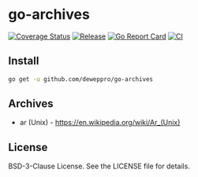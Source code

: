 # go-archives

[![Coverage Status](https://coveralls.io/repos/github/deweppro/go-archives/badge.svg?branch=master)](https://coveralls.io/github/deweppro/go-archives?branch=master)
[![Release](https://img.shields.io/github/release/deweppro/go-archives.svg?style=flat-square)](https://github.com/deweppro/go-archives/releases/latest)
[![Go Report Card](https://goreportcard.com/badge/github.com/deweppro/go-archives)](https://goreportcard.com/report/github.com/deweppro/go-archives)
[![CI](https://github.com/deweppro/go-archives/actions/workflows/ci.yml/badge.svg)](https://github.com/deweppro/go-archives/actions/workflows/ci.yml)

## Install

```sh
go get -u github.com/deweppro/go-archives
```

## Archives

* ar (Unix) - https://en.wikipedia.org/wiki/Ar_(Unix)

## License

BSD-3-Clause License. See the LICENSE file for details.
